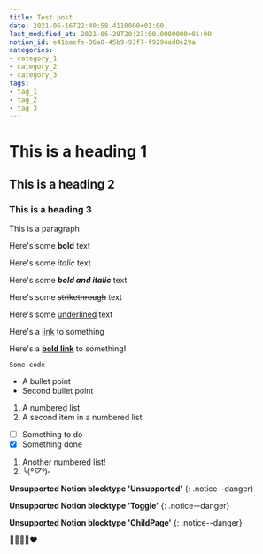 ```yaml
---
title: Test post
date: 2021-06-16T22:40:58.4110000+01:00
last_modified_at: 2021-06-29T20:23:00.0000000+01:00
notion_id: e41baefe-36a8-45b9-93f7-f9294ad0e29a
categories:
- category_1
- category_2
- category_3
tags:
- tag_1
- tag_2
- tag_3
---
```


# This is a heading 1

## This is a heading 2

### This is a heading 3

This is a paragraph

Here's some **bold** text

Here's some *italic* text

Here's some ***bold and italic*** text

Here's some ~~strikethrough~~ text

Here's some <u>underlined</u> text

Here's a [link](https://lord.technology) to something

Here's a **[bold link](https://lord.technology)** to something!

`Some code`

- A bullet point
- Second bullet point

1. A numbered list
2. A second item in a numbered list

- [ ] Something to do
- [x] Something done

1. Another numbered list!
2. ╰(*°▽°*)╯

**Unsupported Notion blocktype 'Unsupported'**
{: .notice--danger}

**Unsupported Notion blocktype 'Toggle'**
{: .notice--danger}

**Unsupported Notion blocktype 'ChildPage'**
{: .notice--danger}

🍿🧈🥗😁❤

